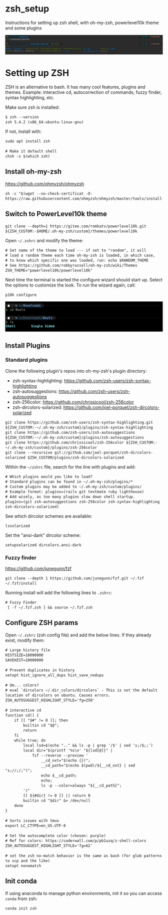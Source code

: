 # zsh_setup
Instructions for setting up zsh shell, with oh-my-zsh, powerlevel10k theme and some plugins

![](shell_p10k_2.png)

# Setting up ZSH
ZSH is an alternative to bash. It has many cool features, plugins and themes.
Example: interactive cd, autocorrection of commands, fuzzy finder, syntax highlighting, etc.

Make sure zsh is installed:
```shell script
$ zsh --version
zsh 5.4.2 (x86_64-ubuntu-linux-gnu)
```

If not, install with:
```shell script
sudo apt install zsh

# Make it default shell
chsh -s $(which zsh)
```

## Install oh-my-zsh
https://github.com/ohmyzsh/ohmyzsh
```shell script
sh -c "$(wget --no-check-certificat -O- https://raw.githubusercontent.com/ohmyzsh/ohmyzsh/master/tools/install.sh)"
```

## Switch to PowerLevel10k theme

```shell
git clone --depth=1 https://gitee.com/romkatv/powerlevel10k.git ${ZSH_CUSTOM:-$HOME/.oh-my-zsh/custom}/themes/powerlevel10k
```

Open `~/.zshrc` and modify the theme:
```shell script
# Set name of the theme to load --- if set to "random", it will
# load a random theme each time oh-my-zsh is loaded, in which case,
# to know which specific one was loaded, run: echo $RANDOM_THEME
# See https://github.com/robbyrussell/oh-my-zsh/wiki/Themes
ZSH_THEME="powerlevel10k/powerlevel10k"
```

Next time the terminal is started the configure wizard should start up. Select the options to customize the look.
To run the wizard again, call:
```shell
p10k configure
```

![](shell_p10k_1.png)


## Install Plugins

### Standard plugins
Clone the following plugin's repos into oh-my-zsh's plugin directory:
- zsh-syntax-highlighting: https://github.com/zsh-users/zsh-syntax-highlighting
- zsh-autosuggestions: https://github.com/zsh-users/zsh-autosuggestions
- zsh-256color: https://github.com/chrissicool/zsh-256color
- zsh-dircolors-solarized: https://github.com/joel-porquet/zsh-dircolors-solarized

```shell script
git clone https://github.com/zsh-users/zsh-syntax-highlighting.git ${ZSH_CUSTOM:-~/.oh-my-zsh/custom}/plugins/zsh-syntax-highlighting
git clone https://github.com/zsh-users/zsh-autosuggestions ${ZSH_CUSTOM:-~/.oh-my-zsh/custom}/plugins/zsh-autosuggestions
git clone https://github.com/chrissicool/zsh-256color ${ZSH_CUSTOM:-~/.oh-my-zsh/custom}/plugins/zsh-256color
git clone --recursive git://github.com/joel-porquet/zsh-dircolors-solarized $ZSH_CUSTOM/plugins/zsh-dircolors-solarized
```

Within the `~/zshrc` file, search for the line with plugins and add:
```shell script
# Which plugins would you like to load?
# Standard plugins can be found in ~/.oh-my-zsh/plugins/*
# Custom plugins may be added to ~/.oh-my-zsh/custom/plugins/
# Example format: plugins=(rails git textmate ruby lighthouse)
# Add wisely, as too many plugins slow down shell startup.
plugins=(git zsh-autosuggestions zsh-256color zsh-syntax-highlighting zsh-dircolors-solarized)
```

See which dircolor schemes are available:
```shell script
lssolarized
```
Set the "ansi-dark" dircolor scheme:
```shell script
setupsolarized dircolors.ansi-dark
```


### Fuzzy finder
https://github.com/junegunn/fzf
```shell script
git clone --depth 1 https://github.com/junegunn/fzf.git ~/.fzf
~/.fzf/install
```

Running install will add the following lines to `.zshrc`:
```shell script
# Fuzzy Finder
 [ -f ~/.fzf.zsh ] && source ~/.fzf.zsh
```

## Configure ZSH params
Open `~/.zshrc` (zsh config file) and add the below lines. If they already exist, modify them:

```shell script
# Large history file
HISTSIZE=10000000
SAVEHIST=10000000

# Prevent duplicates in history
setopt hist_ignore_all_dups hist_save_nodups

# Um... colors?
# eval `dircolors ~/.dir_colors/dircolors` - This is not the default location of dircolors on ubuntu. Causes errors.
ZSH_AUTOSUGGEST_HIGHLIGHT_STYLE='fg=250'

# interactive cd
function cd() {
    if [[ "$#" != 0 ]]; then
        builtin cd "$@";
        return
    fi
    while true; do
        local lsd=$(echo ".." && ls -p | grep '/$' | sed 's;/$;;')
        local dir="$(printf '%s\n' "${lsd[@]}" |
            fzf --reverse --preview '
                __cd_nxt="$(echo {})";
                __cd_path="$(echo $(pwd)/${__cd_nxt} | sed "s;//;/;")";
                echo $__cd_path;
                echo;
                ls -p --color=always "${__cd_path}";
        ')"
        [[ ${#dir} != 0 ]] || return 0
        builtin cd "$dir" &> /dev/null
    done
}

# Sorts issues with tmux
export LC_CTYPE=en_US.UTF-8

# Set the autocomplete color (chosen: purple)
# Ref for colors: https://coderwall.com/p/pb1uzq/z-shell-colors
ZSH_AUTOSUGGEST_HIGHLIGHT_STYLE='fg=62'

# set the zsh no-match behavior is the same as bash (for glob patterns to scp and the like)
setopt nonomatch
```

## Init conda
If using anaconda to manage python environments, init it so you can access `conda` from zsh:
```shell script
conda init zsh
```

